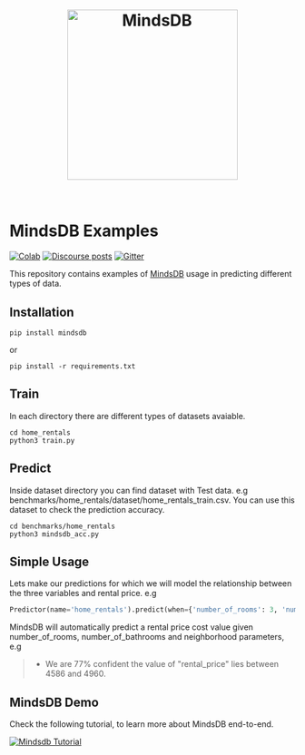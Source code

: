 <h1 align="center">
	<img width="300" src="https://github.com/mindsdb/mindsdb_native/blob/stable/assets/MindsDBColorPurp@3x.png?raw=true" alt="MindsDB">
	<br>
	<br>
</h1>

# MindsDB Examples
[![Colab](https://colab.research.google.com/assets/colab-badge.svg)](https://colab.research.google.com/github/ZoranPandovski/mindsdb-examples/blob/master/)
[![Discourse posts](https://img.shields.io/discourse/posts?server=https%3A%2F%2Fcommunity.mindsdb.com%2F)](https://community.mindsdb.com/)
[![Gitter](https://img.shields.io/gitter/room/mindsdb/community)](https://gitter.im/mindsdb/community)

This repository contains examples of [MindsDB](https://www.mindsdb.com/) usage in predicting different types of data.


## Installation

``
 pip install mindsdb 
``

or

``
pip install -r requirements.txt
``

## Train 

In each directory there are different types of datasets avaiable.

```
cd home_rentals
python3 train.py
```

## Predict

Inside dataset directory you can find dataset with Test data. e.g benchmarks/home_rentals/dataset/home_rentals_train.csv. You can use this dataset to check the prediction accuracy.

```
cd benchmarks/home_rentals
python3 mindsdb_acc.py
```

## Simple Usage
Lets make our predictions for which we will model the relationship between the three variables and rental price. e.g
```python
Predictor(name='home_rentals').predict(when={'number_of_rooms': 3, 'number_of_bathrooms': 1, 'neighborhood' : 'south_side'})
```
MindsDB will automatically predict a rental price cost value given number_of_rooms, number_of_bathrooms and neighborhood parameters, e.g
> * We are 77% confident the value of "rental_price" lies between 4586 and 4960.

## MindsDB Demo
Check the following tutorial, to learn more about MindsDB end-to-end. 

[![Mindsdb Tutorial](https://img.youtube.com/vi/a49CvkoOdfY/0.jpg)](https://youtu.be/yr7fgqt9cfU) 
